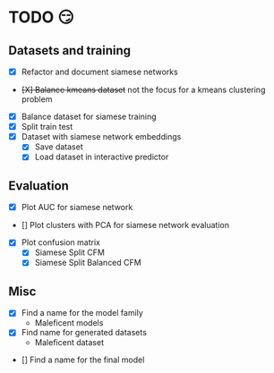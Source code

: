# TODO :smirk:

## Datasets and training

- [X] Refactor and document siamese networks 
- ~~[X] Balance kmeans dataset~~ not the focus for a kmeans clustering problem
- [X] Balance dataset for siamese training
- [X] Split train test
- [X] Dataset with siamese network embeddings
    - [X] Save dataset
    - [X] Load dataset in interactive predictor

## Evaluation

- [X] Plot AUC for siamese network
- [] Plot clusters with PCA for siamese network evaluation
- [X] Plot confusion matrix
    - [X] Siamese Split CFM
    - [X] Siamese Split Balanced CFM

## Misc

- [X] Find a name for the model family
    - Maleficent models
- [X] Find name for generated datasets
    - Maleficent dataset
- [] Find a name for the final model